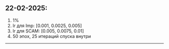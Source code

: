 ## 22-02-2025:

1. 1%
2. lr для Imp: [0.001, 0.0025, 0.005]
3. lr для SCAM: [0.005, 0.0075, 0.01]
4. 50 эпох, 25 итераций спуска внутри

---
